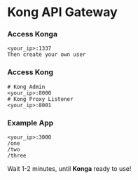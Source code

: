 # Kong API Gateway

### Access Konga
```
<your_ip>:1337
Then create your own user
```

### Access Kong
```
# Kong Admin
<your_ip>:8000
# Kong Proxy Listener
<your_ip>:8001
```

### Example App
```
<your_ip>:3000
/one
/two
/three
```

Wait 1-2 minutes, until **Konga** ready to use!